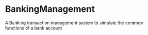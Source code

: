 # BankingManagement
A Banking transaction management system to simulate the common functions of a bank account
